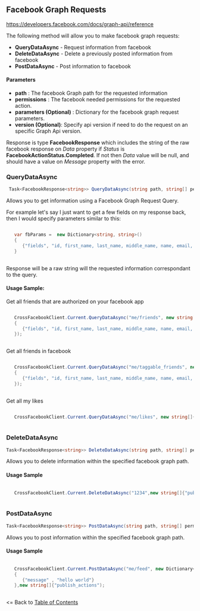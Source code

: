 ## Facebook Graph Requests

https://developers.facebook.com/docs/graph-api/reference

The following method will allow you to make facebook graph requests:

* **QueryDataAsync** - Request information from facebook
* **DeleteDataAsync** - Delete a previously posted information from facebook
* **PostDataAsync** - Post information to facebook

#### Parameters

* **path** : The facebook Graph path for the requested information
* **permissions** : The facebook needed permissions for the requested action.
* **parameters (Optional)** : Dictionary for the facebook graph request parameters.
* **version (Optional)**: Specify api version if need to do the request on an specific Graph Api version.

Response is type **FacebookResponse<string>** which includes the string of the raw facebook response on *Data* property if *Status* is **FacebookActionStatus.Completed**. If not then *Data* value will be null, and should have a value on *Message* property with the error.


### QueryDataAsync

```cs
 Task<FacebookResponse<string>> QueryDataAsync(string path, string[] permissions, IDictionary<string, string> parameters = null, string version = null);
```

Allows you to get information using a Facebook Graph Request Query. 

For example let's say I just want to get a few fields on my response back, then I would specify parameters similar to this:

```cs

   var fbParams =  new Dictionary<string, string>()
   {
      {"fields", "id, first_name, last_name, middle_name, name, email, picture"}
   }
  
```

Response will be a raw string will the requested information correspondant to the query.

#### Usage Sample:


Get all friends that are authorized on your facebook app

```cs

   CrossFacebookClient.Current.QueryDataAsync("me/friends", new string[]{ "user_friends"}, new Dictionary<string, string>()
   {
      {"fields", "id, first_name, last_name, middle_name, name, email, picture"}
   });
  
```

Get all friends in facebook

```cs

   CrossFacebookClient.Current.QueryDataAsync("me/taggable_friends", new string[]{ "user_friends"}, new Dictionary<string, string>()
   {
      {"fields", "id, first_name, last_name, middle_name, name, email, picture"}
   });
  
```

Get all my likes

```cs

   CrossFacebookClient.Current.QueryDataAsync("me/likes", new string[]{ "user_likes"});
  
```

### DeleteDataAsync

```cs
Task<FacebookResponse<string>> DeleteDataAsync(string path, string[] permissions, IDictionary<string, string> parameters = null, string version = null);
```

Allows you to delete information within the specified facebook graph path.


#### Usage Sample

```cs

   CrossFacebookClient.Current.DeleteDataAsync("1234",new string[]{"publish_actions");
  
```

### PostDataAsync

```cs
Task<FacebookResponse<string>> PostDataAsync(string path, string[] permissions, IDictionary<string, string> parameters = null, string version = null);
```

Allows you to post information within the specified facebook graph path. 

#### Usage Sample

```cs

   CrossFacebookClient.Current.PostDataAsync("me/feed", new Dictionary<string, string>()
   {
      {"message" , "hello world"}
   },new string[]{"publish_actions");
  
```


<= Back to [Table of Contents](../README.md)
